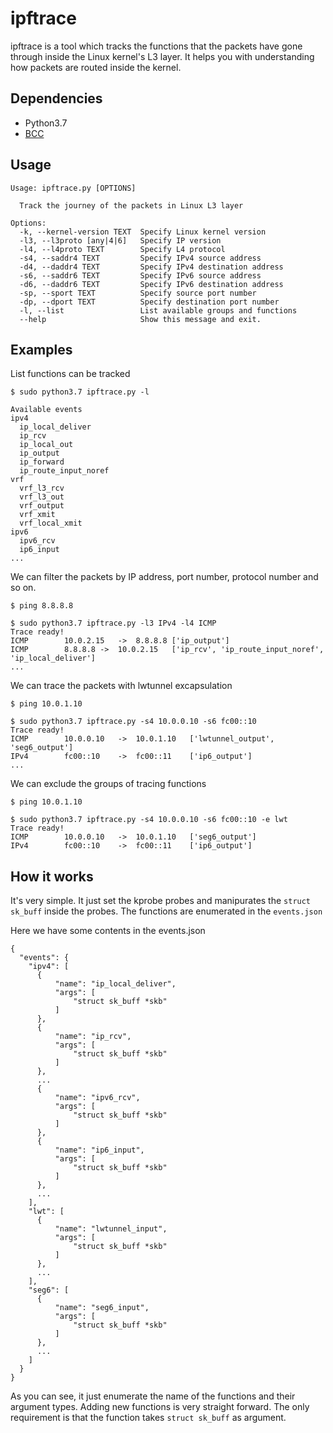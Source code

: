 # ipftrace
ipftrace is a tool which tracks the functions that the packets have gone through inside the Linux kernel's L3 layer.
It helps you with understanding how packets are routed inside the kernel.

## Dependencies
- Python3.7
- [BCC](https://github.com/iovisor/bcc)

## Usage

```
Usage: ipftrace.py [OPTIONS]

  Track the journey of the packets in Linux L3 layer

Options:
  -k, --kernel-version TEXT  Specify Linux kernel version
  -l3, --l3proto [any|4|6]   Specify IP version
  -l4, --l4proto TEXT        Specify L4 protocol
  -s4, --saddr4 TEXT         Specify IPv4 source address
  -d4, --daddr4 TEXT         Specify IPv4 destination address
  -s6, --saddr6 TEXT         Specify IPv6 source address
  -d6, --daddr6 TEXT         Specify IPv6 destination address
  -sp, --sport TEXT          Specify source port number
  -dp, --dport TEXT          Specify destination port number
  -l, --list                 List available groups and functions
  --help                     Show this message and exit.
```

## Examples

List functions can be tracked
```
$ sudo python3.7 ipftrace.py -l

Available events
ipv4
  ip_local_deliver
  ip_rcv
  ip_local_out
  ip_output
  ip_forward
  ip_route_input_noref
vrf
  vrf_l3_rcv
  vrf_l3_out
  vrf_output
  vrf_xmit
  vrf_local_xmit
ipv6
  ipv6_rcv
  ip6_input
...
```


We can filter the packets by IP address, port number, protocol number and so on.
```
$ ping 8.8.8.8

$ sudo python3.7 ipftrace.py -l3 IPv4 -l4 ICMP
Trace ready!
ICMP		10.0.2.15	->	8.8.8.8	['ip_output']
ICMP		8.8.8.8	->	10.0.2.15	['ip_rcv', 'ip_route_input_noref', 'ip_local_deliver']
...
```

We can trace the packets with lwtunnel excapsulation
```
$ ping 10.0.1.10

$ sudo python3.7 ipftrace.py -s4 10.0.0.10 -s6 fc00::10
Trace ready!
ICMP		10.0.0.10	->	10.0.1.10	['lwtunnel_output', 'seg6_output']
IPv4		fc00::10	->	fc00::11	['ip6_output']
...
```

We can exclude the groups of tracing functions
```
$ ping 10.0.1.10

$ sudo python3.7 ipftrace.py -s4 10.0.0.10 -s6 fc00::10 -e lwt
Trace ready!
ICMP		10.0.0.10	->	10.0.1.10	['seg6_output']
IPv4		fc00::10	->	fc00::11	['ip6_output']
```

## How it works
It's very simple. It just set the kprobe probes and manipurates the `struct sk_buff` inside the probes.
The functions are enumerated in the `events.json`

Here we have some contents in the events.json

```
{
  "events": {
    "ipv4": [
      {
          "name": "ip_local_deliver",
          "args": [
              "struct sk_buff *skb"
          ]
      },
      {
          "name": "ip_rcv",
          "args": [
              "struct sk_buff *skb"
          ]
      },
      ...
      {
          "name": "ipv6_rcv",
          "args": [
              "struct sk_buff *skb"
          ]
      },
      {
          "name": "ip6_input",
          "args": [
              "struct sk_buff *skb"
          ]
      },
      ...
    ],
    "lwt": [
      {
          "name": "lwtunnel_input",
          "args": [
              "struct sk_buff *skb"
          ]
      },
      ...
    ],
    "seg6": [
      {
          "name": "seg6_input",
          "args": [
              "struct sk_buff *skb"
          ]
      },
      ...
    ]
  }
}
```

As you can see, it just enumerate the name of the functions and their argument types.
Adding new functions is very straight forward. The only requirement is that the function
takes `struct sk_buff` as argument.
